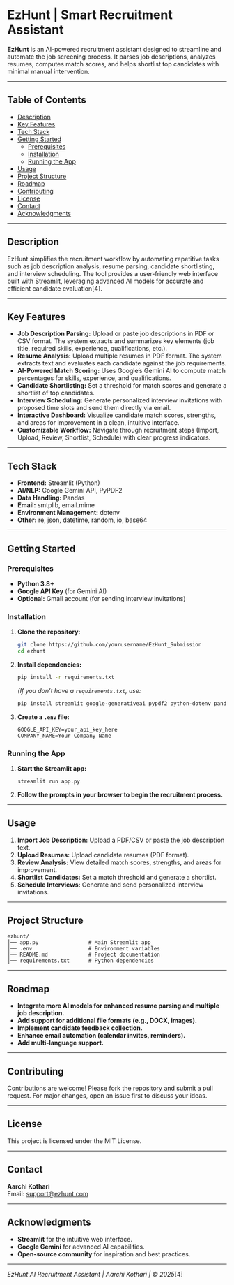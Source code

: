 

# EzHunt | Smart Recruitment Assistant

**EzHunt** is an AI-powered recruitment assistant designed to streamline and automate the job screening process. It parses job descriptions, analyzes resumes, computes match scores, and helps shortlist top candidates with minimal manual intervention.

---

## Table of Contents
- [Description](#description)
- [Key Features](#key-features)
- [Tech Stack](#tech-stack)
- [Getting Started](#getting-started)
  - [Prerequisites](#prerequisites)
  - [Installation](#installation)
  - [Running the App](#running-the-app)
- [Usage](#usage)
- [Project Structure](#project-structure)
- [Roadmap](#roadmap)
- [Contributing](#contributing)
- [License](#license)
- [Contact](#contact)
- [Acknowledgments](#acknowledgments)

---

## Description

EzHunt simplifies the recruitment workflow by automating repetitive tasks such as job description analysis, resume parsing, candidate shortlisting, and interview scheduling. The tool provides a user-friendly web interface built with Streamlit, leveraging advanced AI models for accurate and efficient candidate evaluation[4].

---

## Key Features

- **Job Description Parsing:** Upload or paste job descriptions in PDF or CSV format. The system extracts and summarizes key elements (job title, required skills, experience, qualifications, etc.).
- **Resume Analysis:** Upload multiple resumes in PDF format. The system extracts text and evaluates each candidate against the job requirements.
- **AI-Powered Match Scoring:** Uses Google’s Gemini AI to compute match percentages for skills, experience, and qualifications.
- **Candidate Shortlisting:** Set a threshold for match scores and generate a shortlist of top candidates.
- **Interview Scheduling:** Generate personalized interview invitations with proposed time slots and send them directly via email.
- **Interactive Dashboard:** Visualize candidate match scores, strengths, and areas for improvement in a clean, intuitive interface.
- **Customizable Workflow:** Navigate through recruitment steps (Import, Upload, Review, Shortlist, Schedule) with clear progress indicators.

---

## Tech Stack

- **Frontend:** Streamlit (Python)
- **AI/NLP:** Google Gemini API, PyPDF2
- **Data Handling:** Pandas
- **Email:** smtplib, email.mime
- **Environment Management:** dotenv
- **Other:** re, json, datetime, random, io, base64

---

## Getting Started

### Prerequisites

- **Python 3.8+**
- **Google API Key** (for Gemini AI)
- **Optional:** Gmail account (for sending interview invitations)

### Installation

1. **Clone the repository:**
   ```bash
   git clone https://github.com/yourusername/EzHunt_Submission
   cd ezhunt
   ```

2. **Install dependencies:**
   ```bash
   pip install -r requirements.txt
   ```
   *(If you don’t have a `requirements.txt`, use:*
   ```bash
   pip install streamlit google-generativeai pypdf2 python-dotenv pandas
   ```

3. **Create a `.env` file:**
   ```
   GOOGLE_API_KEY=your_api_key_here
   COMPANY_NAME=Your Company Name
   ```

### Running the App

1. **Start the Streamlit app:**
   ```bash
   streamlit run app.py
   ```
2. **Follow the prompts in your browser to begin the recruitment process.**

---

## Usage

1. **Import Job Description:** Upload a PDF/CSV or paste the job description text.
2. **Upload Resumes:** Upload candidate resumes (PDF format).
3. **Review Analysis:** View detailed match scores, strengths, and areas for improvement.
4. **Shortlist Candidates:** Set a match threshold and generate a shortlist.
5. **Schedule Interviews:** Generate and send personalized interview invitations.

---

## Project Structure

```
ezhunt/
│── app.py                # Main Streamlit app
│── .env                  # Environment variables
│── README.md             # Project documentation
│── requirements.txt      # Python dependencies
```

---

## Roadmap

- **Integrate more AI models for enhanced resume parsing and multiple job description.**
- **Add support for additional file formats (e.g., DOCX, images).**
- **Implement candidate feedback collection.**
- **Enhance email automation (calendar invites, reminders).**
- **Add multi-language support.**

---

## Contributing

Contributions are welcome! Please fork the repository and submit a pull request. For major changes, open an issue first to discuss your ideas.

---

## License

This project is licensed under the MIT License.

---

## Contact

**Aarchi Kothari**  
Email: [support@ezhunt.com](mailto:support@ezhunt.com)

---

## Acknowledgments

- **Streamlit** for the intuitive web interface.
- **Google Gemini** for advanced AI capabilities.
- **Open-source community** for inspiration and best practices.

---

*EzHunt AI Recruitment Assistant | Aarchi Kothari | © 2025*[4]

